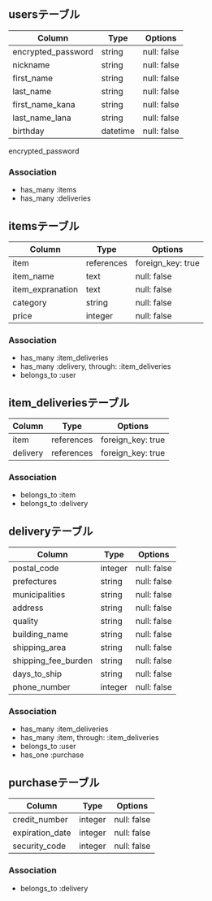 ## usersテーブル

| Column             | Type       | Options     |
| ------------------ | ---------- | ----------- |
| encrypted_password | string     | null: false |
| nickname           | string     | null: false |
| first_name         | string     | null: false |
| last_name          | string     | null: false |
| first_name_kana    | string     | null: false |
| last_name_lana     | string     | null: false |
| birthday           | datetime   | null: false |

encrypted_password 

### Association

- has_many :items
- has_many :deliveries

## itemsテーブル

| Column           | Type       | Options           |
| -----------------| ---------- | ------------------|
| item             | references | foreign_key: true |
| item_name        | text       | null: false       |
| item_expranation | text       | null: false       |
| category         | string     | null: false       |
| price            | integer    | null: false       |

### Association

- has_many :item_deliveries
- has_many :delivery, through: :item_deliveries
- belongs_to :user

## item_deliveriesテーブル

| Column   | Type       | Options           |
| -------- | ---------- | ----------------- |
| item     | references | foreign_key: true |
| delivery | references | foreign_key: true |

### Association

- belongs_to :item
- belongs_to :delivery

## deliveryテーブル

| Column              | Type       | Options     |
| --------------------| ---------- | ----------- |
| postal_code         | integer    | null: false |
| prefectures         | string     | null: false |
| municipalities      | string     | null: false |
| address             | string     | null: false |
| quality             | string     | null: false |
| building_name       | string     | null: false |
| shipping_area       | string     | null: false |
| shipping_fee_burden | string     | null: false |
| days_to_ship        | string     | null: false |
| phone_number        | integer    | null: false |

### Association

- has_many :item_deliveries
- has_many :item, through: :item_deliveries
- belongs_to :user
- has_one :purchase


## purchaseテーブル

| Column              | Type       | Options     |
| --------------------| ---------- | ----------- |
| credit_number       | integer    | null: false |
| expiration_date     | integer    | null: false |
| security_code       | integer    | null: false |


### Association

- belongs_to :delivery
